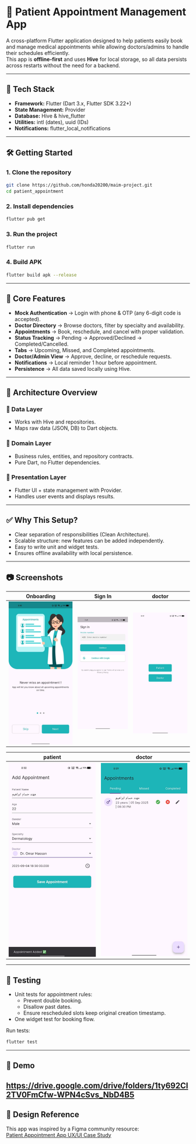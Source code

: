 # 🏥 Patient Appointment Management App

A cross-platform Flutter application designed to help patients easily book and manage medical appointments while allowing doctors/admins to handle their schedules efficiently.  
This app is **offline-first** and uses **Hive** for local storage, so all data persists across restarts without the need for a backend.

---

## 🔧 Tech Stack
- **Framework:** Flutter (Dart 3.x, Flutter SDK 3.22+)
- **State Management:** Provider
- **Database:** Hive & hive_flutter
- **Utilities:** intl (dates), uuid (IDs)
- **Notifications:** flutter_local_notifications

---

## 🛠️ Getting Started

### 1. Clone the repository
```bash
git clone https://github.com/honda20200/maim-project.git
cd patient_appointment
```

### 2. Install dependencies
```bash
flutter pub get
```

### 3. Run the project
```bash
flutter run
```

### 4. Build APK
```bash
flutter build apk --release
```


---

## 📌 Core Features
- **Mock Authentication** → Login with phone & OTP (any 6-digit code is accepted).
- **Doctor Directory** → Browse doctors, filter by specialty and availability.
- **Appointments** → Book, reschedule, and cancel with proper validation.
- **Status Tracking** → Pending → Approved/Declined → Completed/Cancelled.
- **Tabs** → Upcoming, Missed, and Completed appointments.
- **Doctor/Admin View** → Approve, decline, or reschedule requests.
- **Notifications** → Local reminder 1 hour before appointment.
- **Persistence** → All data saved locally using Hive.

---

## 🧩 Architecture Overview

### 🔹 Data Layer
- Works with Hive and repositories.  
- Maps raw data (JSON, DB) to Dart objects.

### 🔹 Domain Layer
- Business rules, entities, and repository contracts.  
- Pure Dart, no Flutter dependencies.

### 🔹 Presentation Layer
- Flutter UI + state management with Provider.  
- Handles user events and displays results.

---

## ✅ Why This Setup?
- Clear separation of responsibilities (Clean Architecture).
- Scalable structure: new features can be added independently.
- Easy to write unit and widget tests.
- Ensures offline availability with local persistence.

---

## 📷 Screenshots

| Onboarding | Sign In | doctor|
|--------|------------|------------|
| ![](screens/onboading.jpg) | ![](screens/signin.jpg) | ![](screens/role.jpg) |

| patient | doctor |
|-----|-----------|
| ![](screens/patient.jpg) | ![](screens/doctor.jpg) | 
---

## 🧪 Testing
- Unit tests for appointment rules:
  - Prevent double booking.
  - Disallow past dates.
  - Ensure rescheduled slots keep original creation timestamp.
- One widget test for booking flow.

Run tests:
```bash
flutter test
```

---

## 🎥 Demo

https://drive.google.com/drive/folders/1ty692CI2TV0FmCfw-WPN4cSvs_NbD4B5
---

## 🎨 Design Reference
This app was inspired by a Figma community resource:  
[Patient Appointment App UX/UI Case Study](https://www.figma.com/community/file/1345271545206228664/patient-appointment-app-ux-ui-case-study)
